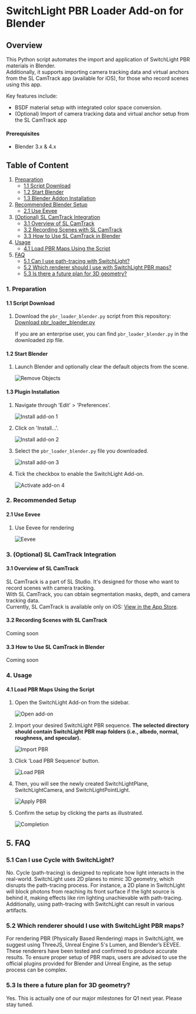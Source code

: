 # SwitchLight PBR Loader Add-on for Blender

## Overview

This Python script automates the import and application of SwitchLight PBR materials in Blender.
<br>
Additionally, it supports importing camera tracking data and virtual anchors from the SL CamTrack app (available for iOS), for those who record scenes using this app.
<br>

Key features include:

- BSDF material setup with integrated color space conversion.
- (Optional) Import of camera tracking data and virtual anchor setup from the SL CamTrack app

#### Prerequisites

- Blender 3.x & 4.x

## Table of Content

1. [Preparation](#1-preparation)
   - [1.1 Script Download](#11-script-download)
   - [1.2 Start Blender](#12-start-blender)
   - [1.3 Blender Addon Installation](#13-plugin-installation)
2. [Recommended Blender Setup](#2-recommended-setup)
   - [2.1 Use Eevee](#22-use-Eevee)
3. [(Optional) SL CamTrack Integration](#3-sl-camtrack-integration)
   - [3.1 Overview of SL CamTrack](#31-overview-of-sl-camtrack)
   - [3.2 Recording Scenes with SL CamTrack](#32-recording-scenes-with-sl-camtrack)
   - [3.3 How to Use SL CamTrack in Blender](#33-how-to-use-sl-camtrack-in-blender)
4. [Usage](#4-usage)
   - [4.1 Load PBR Maps Using the Script](#41-load-pbr-maps-using-the-script)
5. [FAQ](#5-faq)
   - [5.1 Can I use path-tracing with SwitchLight?](#51-can-i-use-path-tracing-with-switchlight)
   - [5.2 Which renderer should I use with SwitchLight PBR maps?](#52-which-renderer-should-i-use-with-switchlight-pbr-maps)
   - [5.3 Is there a future plan for 3D geometry?](#53-is-there-a-future-plan-for-3d-geometry)

### 1. Preparation

#### 1.1 Script Download

1. Download the `pbr_loader_blender.py` script from this repository:
   [Download pbr_loader_blender.py](https://github.com/beeble-ai/SwitchLight-Studio/blob/main/blender/pbr_loader_blender.py)

   If you are an enterprise user, you can find `pbr_loader_blender.py` in the downloaded zip file.

#### 1.2 Start Blender

1. Launch Blender and optionally clear the default objects from the scene.
   
   ![Remove Objects](https://desktop.beeble.ai/public/blender_readme/2_1_remove_object.png)

#### 1.3 Plugin Installation

1. Navigate through 'Edit' > 'Preferences'.

   ![Install add-on 1](https://desktop.beeble.ai/public/blender_readme/3_0_preference.png)

2. Click on 'Install...'.

   ![Install add-on 2](https://desktop.beeble.ai/public/blender_readme/3_1_install_button.png)

4. Select the `pbr_loader_blender.py` file you downloaded.

   ![Install add-on 3](https://desktop.beeble.ai/public/blender_readme/3_2_select_pbr_loader.png)

6. Tick the checkbox to enable the SwitchLight Add-on.

   ![Activate add-on 4](https://desktop.beeble.ai/public/blender_readme/3_3_activate_addon.png)

### 2. Recommended Setup

#### 2.1 Use Eevee

1. Use Eevee for rendering

   ![Eevee](https://desktop.beeble.ai/public/blender_readme/eevee.png)


### 3. (Optional) SL CamTrack Integration

#### 3.1 Overview of SL CamTrack

SL CamTrack is a part of SL Studio. It's designed for those who want to record scenes with camera tracking. <br>
With SL CamTrack, you can obtain segmentation masks, depth, and camera tracking data. <br>
Currently, SL CamTrack is available only on iOS: [View in the App Store](https://apps.apple.com/app/sl-camtrack/id6474220970).

#### 3.2 Recording Scenes with SL CamTrack

Coming soon

#### 3.3 How to Use SL CamTrack in Blender

Coming soon

### 4. Usage

#### 4.1 Load PBR Maps Using the Script

1. Open the SwitchLight Add-on from the sidebar.

   ![Open add-on](https://desktop.beeble.ai/public/blender_readme/4_0_click_addon.png)

2. Import your desired SwitchLight PBR sequence. <b>The selected directory should contain SwitchLight PBR map folders (i.e., albedo, normal, roughness, and specular).</b>

   ![Import PBR](https://desktop.beeble.ai/public/blender_readme/4_2_load_pbr.png)

3. Click 'Load PBR Sequence' button.

   ![Load PBR](https://desktop.beeble.ai/public/blender_readme/4_2_load_pbr_2.png)

4. Then, you will see the newly created SwitchLightPlane, SwitchLightCamera, and SwitchLightPointLight.

   ![Apply PBR](https://desktop.beeble.ai/public/blender_readme/4_4_load_pbr_3_updated.png)

5. Confirm the setup by clicking the parts as illustrated.

   ![Completion](https://desktop.beeble.ai/public/blender_readme/5_0_completion_updated_2.png)

## 5. FAQ

### 5.1 Can I use Cycle with SwitchLight?

No. Cycle (path-tracing) is designed to replicate how light interacts in the real-world. SwitchLight uses 2D planes to mimic 3D geometry, which disrupts the path-tracing process. For instance, a 2D plane in SwitchLight will block photons from reaching its front surface if the light source is behind it, making effects like rim lighting unachievable with path-tracing. Additionally, using path-tracing with SwitchLight can result in various artifacts.

### 5.2 Which renderer should I use with SwitchLight PBR maps?

For rendering PBR (Physically Based Rendering) maps in SwitchLight, we suggest using ThreeJS, Unreal Engine 5's Lumen, and Blender’s EEVEE. These renderers have been tested and confirmed to produce accurate results. To ensure proper setup of PBR maps, users are advised to use the official plugins provided for Blender and Unreal Engine, as the setup process can be complex.

### 5.3 Is there a future plan for 3D geometry?

Yes. This is actually one of our major milestones for Q1 next year. Please stay tuned.
